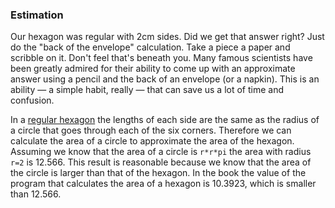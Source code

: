 ### Estimation

Our hexagon was regular with 2cm sides. 
Did we get that answer right? Just do the "back of the envelope" calculation. 
Take a piece a paper and scribble on it. Don't feel that's beneath you. 
Many famous scientists have been greatly admired for their ability to come
up with an approximate answer using a pencil and the back of an envelope (or a napkin). 
This is an ability — a simple habit, really — that can save us a lot of time and confusion.


In a [regular hexagon](https://en.wikipedia.org/wiki/Hexagon) the lengths of each side are the same as the radius of a circle that goes through each of the six corners. Therefore we can calculate the area of a circle to approximate the area of the hexagon. 
Assuming we know that the area of a circle is `r*r*pi` the area with radius `r=2` is 12.566.
This result is reasonable because we know that the area of the circle is larger than that of the hexagon. 
In the book the value of the program that calculates the area of a hexagon is 10.3923, which is smaller than 12.566.
